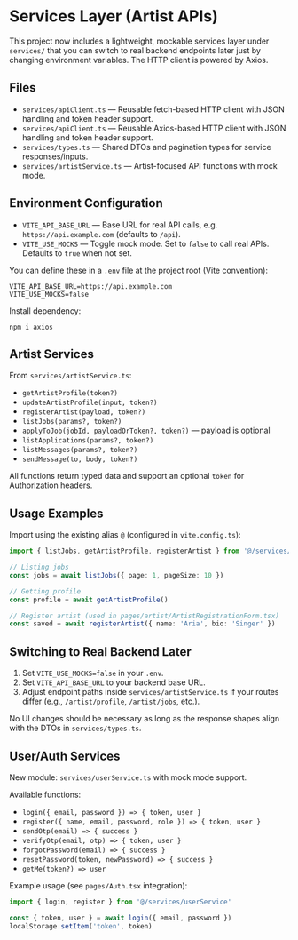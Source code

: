 
# Services Layer (Artist APIs)

This project now includes a lightweight, mockable services layer under `services/` that you can switch to real backend endpoints later just by changing environment variables. The HTTP client is powered by Axios.

## Files

- `services/apiClient.ts` — Reusable fetch-based HTTP client with JSON handling and token header support.
- `services/apiClient.ts` — Reusable Axios-based HTTP client with JSON handling and token header support.
- `services/types.ts` — Shared DTOs and pagination types for service responses/inputs.
- `services/artistService.ts` — Artist-focused API functions with mock mode.

## Environment Configuration

- `VITE_API_BASE_URL` — Base URL for real API calls, e.g. `https://api.example.com` (defaults to `/api`).
- `VITE_USE_MOCKS` — Toggle mock mode. Set to `false` to call real APIs. Defaults to `true` when not set.

You can define these in a `.env` file at the project root (Vite convention):

```
VITE_API_BASE_URL=https://api.example.com
VITE_USE_MOCKS=false
```

Install dependency:

```
npm i axios
```

## Artist Services

From `services/artistService.ts`:

- `getArtistProfile(token?)`
- `updateArtistProfile(input, token?)`
- `registerArtist(payload, token?)`
- `listJobs(params?, token?)`
- `applyToJob(jobId, payloadOrToken?, token?)` — payload is optional
- `listApplications(params?, token?)`
- `listMessages(params?, token?)`
- `sendMessage(to, body, token?)`

All functions return typed data and support an optional `token` for Authorization headers.

## Usage Examples

Import using the existing alias `@` (configured in `vite.config.ts`):

```ts
import { listJobs, getArtistProfile, registerArtist } from '@/services/artistService'

// Listing jobs
const jobs = await listJobs({ page: 1, pageSize: 10 })

// Getting profile
const profile = await getArtistProfile()

// Register artist (used in pages/artist/ArtistRegistrationForm.tsx)
const saved = await registerArtist({ name: 'Aria', bio: 'Singer' })
```

## Switching to Real Backend Later

1. Set `VITE_USE_MOCKS=false` in your `.env`.
2. Set `VITE_API_BASE_URL` to your backend base URL.
3. Adjust endpoint paths inside `services/artistService.ts` if your routes differ (e.g., `/artist/profile`, `/artist/jobs`, etc.).

No UI changes should be necessary as long as the response shapes align with the DTOs in `services/types.ts`.

## User/Auth Services

New module: `services/userService.ts` with mock mode support.

Available functions:

- `login({ email, password }) => { token, user }`
- `register({ name, email, password, role }) => { token, user }`
- `sendOtp(email) => { success }`
- `verifyOtp(email, otp) => { token, user }`
- `forgotPassword(email) => { success }`
- `resetPassword(token, newPassword) => { success }`
- `getMe(token?) => user`

Example usage (see `pages/Auth.tsx` integration):

```ts
import { login, register } from '@/services/userService'

const { token, user } = await login({ email, password })
localStorage.setItem('token', token)
```

